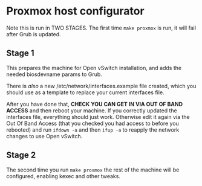 # Proxmox host configurator

Note this is run in TWO STAGES. The first time `make proxmox` is run,
it will fail after Grub is updated.

## Stage 1

This prepares the machine for Open vSwitch installation, and adds
the needed biosdevname params to Grub.

There is *also* a new /etc/network/interfaces.example file created,
which you should use as a template to replace your current interfaces
file.

After you have done that, **CHECK YOU CAN GET IN VIA OUT OF BAND ACCESS**
and then reboot your machine. If you correctly updated the interfaces
file, everything should just work. Otherwise edit it again via the
Out Of Band Access (that you checked you had access to before you
rebooted) and run `ifdown -a` and then `ifup -a` to reapply the network
changes to use Open vSwitch.

## Stage 2

The second time you run `make proxmox` the rest of the machine will be
configured, enabling kexec and other tweaks.


